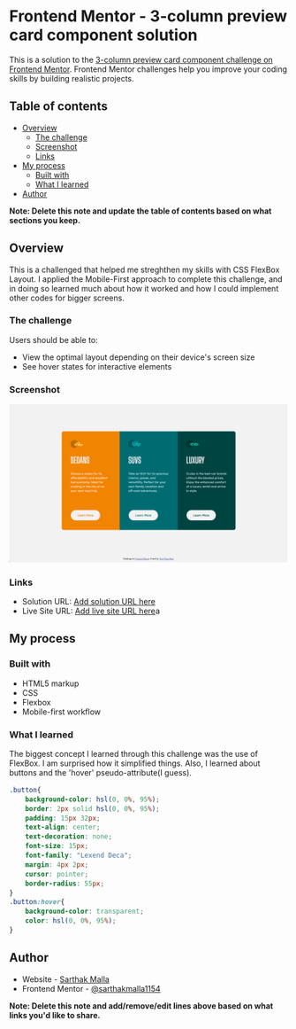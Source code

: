 # Frontend Mentor - 3-column preview card component solution

This is a solution to the [3-column preview card component challenge on Frontend Mentor](https://www.frontendmentor.io/challenges/3column-preview-card-component-pH92eAR2-). Frontend Mentor challenges help you improve your coding skills by building realistic projects. 

## Table of contents

- [Overview](#overview)
  - [The challenge](#the-challenge)
  - [Screenshot](#screenshot)
  - [Links](#links)
- [My process](#my-process)
  - [Built with](#built-with)
  - [What I learned](#what-i-learned)
- [Author](#author)

**Note: Delete this note and update the table of contents based on what sections you keep.**

## Overview

This is a challenged that helped me streghthen my skills with CSS FlexBox Layout. I applied the Mobile-First approach to complete this challenge, and in doing so learned much about how it worked and how I could implement other codes for bigger screens.

### The challenge

Users should be able to:

- View the optimal layout depending on their device's screen size
- See hover states for interactive elements

### Screenshot

![ScreenShot](./screenshot.png)

### Links

- Solution URL: [Add solution URL here](https://your-solution-url.com)
- Live Site URL: [Add live site URL here](https://your-live-site-url.com)a

## My process

### Built with

- HTML5 markup
- CSS
- Flexbox
- Mobile-first workflow

### What I learned

The biggest concept I learned through this challenge was the use of FlexBox. I am surprised how it simplified things. Also, I learned about buttons and the 'hover' pseudo-attribute(I guess).

```css
.button{
    background-color: hsl(0, 0%, 95%);
    border: 2px solid hsl(0, 0%, 95%);
    padding: 15px 32px;
    text-align: center;
    text-decoration: none;
    font-size: 15px;
    font-family: "Lexend Deca";
    margin: 4px 2px;
    cursor: pointer;
    border-radius: 55px;
}
.button:hover{
    background-color: transparent;
    color: hsl(0, 0%, 95%);
}
```

## Author

- Website - [Sarthak Malla](https://www.your-site.com)
- Frontend Mentor - [@sarthakmalla1154](https://www.frontendmentor.io/profile/sarthakmalla1154)

**Note: Delete this note and add/remove/edit lines above based on what links you'd like to share.**
